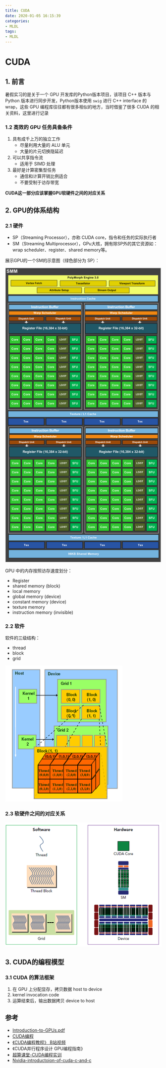 ```yaml
---
title: CUDA
date: 2020-01-05 16:15:39
categories:
- MLDL
tags:
- MLDL
---
```


# CUDA

## 1. 前言

暑假实习的是关于一个 GPU 开发库的Python版本项目，该项目 C++ 版本与 Python 版本进行同步开发，Python版本使用 `swig` 进行 C++ interface 的 wrap，这些 GPU 编程库往往都有很多相似的地方，当时借鉴了很多 CUDA 的相关资料，这里进行记录

### 1.2 高效的 GPU 任务具备条件

1. 具有成千上万的独立工作
   - 尽量利用大量的 ALU 单元
   - 大量的片元切换隐延迟
2. 可以共享指令流
   - 适用于 SIMD 处理
3. 最好是计算密集型任务
   - 通信和计算开销比例适合
   - 不要受制于访存带宽

**CUDA这一部分应该掌握GPU软硬件之间的对应关系**

## 2. GPU的体系结构

### 2.1 硬件

- SP（Streaming Processor），亦称 CUDA core，指令和任务的实际执行者
- SM（Streaming Multiprocessor），GPu大核，拥有除SP外的其它资源如： wrap scheduler、register、shared memory等。

展示GPU的一个SM的示意图（绿色部分为 SP）：

![cuda_sm](CUDA/cuda_sm.png)

GPU 中的内存按照访存速度划分：

- Register
- shared memory (block)
- local memory
- global memory (device)
- constant memory (device)
- texture memory
- instruction memory (invisible)

### 2.2 软件

软件的三级结构： 

- thread
- block
- grid

![cuda_sw](CUDA/cuda_sw.png)

### 2.3 软硬件之间的对应关系

![cuda_sw_hw](CUDA/cuda_sw_hw.png)

## 3. CUDA的编程模型

### 3.1 CUDA 的算法框架

1) 在 GPU 上分配显存，拷贝数据 host to device
2) kernel invocation code
3) 运算结束后，输出数据拷贝 device to host

## 参考

- [Introduction-to-GPUs.pdf](./CUDA/Introduction-to-GPUs.pdf)
- [CUDA编程](https://blog.csdn.net/junparadox/article/details/50540602)
- [《CUDA编程教程》 B站视频](https://www.bilibili.com/video/av10436982?from=search&seid=450076380525809673)
- 《CUDA并行程序设计 GPU编程指南》
- [超算课堂-CUDA编程实训](https://www.easyhpc.net/lab/detail/22/) 
- [Nvidia-introductoion-of-cuda-c-and-c](https://devblogs.nvidia.com/easy-introduction-cuda-c-and-c/)